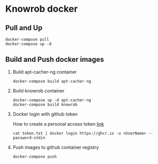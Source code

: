 # Knowrob docker

## Pull and Up

```
docker-compose pull
docker-compose up -d
```

## Build and Push docker images

1. Build apt-cacher-ng container
    ```
    docker-compose build apt-cacher-ng
    ```

2. Build knowrob container
   ```
   docker-compose up -d apt-cacher-ng
   docker-compose build knowrob
   ```

3. Docker login with github token
   
   How to create a personal access token [link](https://docs.github.com/en/authentication/keeping-your-account-and-data-secure/creating-a-personal-access-token)

   ```
   cat token.txt | docker login https://ghcr.io -u <UserName> --password-stdin
   ```

4. Push images to github container registry
   ```
   docker-compose push
   ```